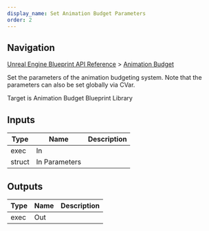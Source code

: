 ```yaml
---
display_name: Set Animation Budget Parameters
order: 2
---
```

## Navigation

[Unreal Engine Blueprint API Reference](https://dev.epicgames.com/documentation/en-us/unreal-engine/BlueprintAPI) > [Animation Budget](https://dev.epicgames.com/documentation/en-us/unreal-engine/BlueprintAPI/AnimationBudget)

Set the parameters of the animation budgeting system.
Note that the parameters can also be set globally via CVar.

Target is Animation Budget Blueprint Library

## Inputs

| Type | Name | Description |
| --- | --- | --- |
| exec | In |  |
| struct | In Parameters |  |

## Outputs

| Type | Name | Description |
| --- | --- | --- |
| exec | Out |  |
